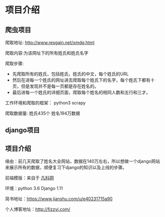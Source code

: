 # 项目介绍

## 爬虫项目

爬取地址: http://www.resgain.net/xmdq.html

爬取内容:为该网址下的所有姓氏和姓氏名字

爬取步骤:

- 先爬取所有的姓氏，包括姓氏，姓氏的中文，每个姓氏的URL
- 然后在进每一个姓氏的网址进去爬取每个姓氏下的名字，每个姓氏下都有十页，但是发现并不是每一页都是存在姓名的。
- 最后进每一个姓氏的详细页面，爬取每个姓名的相同人数和五行和三才。

工作环境和爬取的框架： python3  scrapy   

爬取数据量:  姓氏435个  姓名194万数据



## django项目

## 项目介绍
缘由：前几天爬取了姓名大全网站，数据在140万左右，所以想做一个django网站来展示所有的数据，顺便复习下django的知识以及上线的步骤。

前端模版：来自于 [ 凡科网 ](https://ajz.fkw.com/pro11.html?_ta=2298)

环境：python 3.6  Django 1.11



简书地址：https://www.jianshu.com/u/e40231715a90

个人博客地址：http://fizzyi.com/